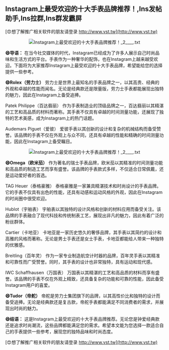 ## **Instagram上最受欢迎的十大手表品牌推荐！,Ins发帖助手,Ins拉群,Ins群发霸屏**

[😍想了解推广相关软件的朋友请登录 http://www.vst.tw](http://www.vst.tw)

 <center><img src="https://vst.tw/MP4/tuiguang/png/3.png" alt="Instagram上最受欢迎的十大手表品牌推荐！_2____.txt"></center>

**😄导语：**
在当今社交媒体的时代，Instagram已经成为了许多人展示自己时尚品味和生活方式的平台。手表作为一种奢华的配饰，也在Instagram上越来越受欢迎。下面将为大家推荐Instagram上最受欢迎的十大手表品牌，希望能给您的选择提供一些参考。

**😄Rolex（劳力士）**
劳力士是世界上最知名的手表品牌之一，以其高贵、经典的外观和卓越的性能而闻名。无论是经典款还是限量版，劳力士手表都能展现出独特的魅力，因此在Instagram上备受追捧。

Patek Philippe（百达翡丽）
作为手表制造业的顶级品牌之一，百达翡丽以其精湛的工艺和高品质的材料而著称。其手表不仅具有卓越的时间测量功能，还展现了独特的艺术美感，成为Instagram上的热门话题。

Audemars Piguet（爱彼）
爱彼手表以其创新的设计和复杂的机械结构而备受赞誉。该品牌的手表不仅在外观上与众不同，还具有卓越的性能和精确的时间测量功能，因此在Instagram上备受瞩目。

 <center><img src="https://vst.tw/MP4/tuiguang/png/0.png" alt="Instagram上最受欢迎的十大手表品牌推荐！_2____.txt"></center>

**😄Omega（欧米茄）**
作为著名的瑞士手表品牌，欧米茄以其精准的时间测量功能和高品质的制造工艺而享有盛誉。该品牌的手表款式多样，不仅适合日常佩戴，还是运动爱好者的首选。

TAG Heuer（泰格豪雅）
泰格豪雅是一家兼具精湛技术和时尚设计的手表品牌。它的手表不仅具有出色的性能，还具有动感和运动风格的外观，因此在Instagram的时尚圈中很受欢迎。

Hublot（宇舶表）
宇舶表以其独特的设计风格和创新的材料应用而备受关注。该品牌的手表融合了现代科技和传统制表工艺，展现出非凡的魅力，因此有着广泛的粉丝群体。

Cartier（卡地亚）
卡地亚是一家历史悠久的奢侈品牌，其手表以其简约的设计和高雅的风格而著称。无论是男士手表还是女士手表，卡地亚都能给人带来一种独特的优雅感。

Breitling（百年灵）
作为一家专业制造航空计时器的品牌，百年灵手表以其精准和可靠性而广受赞誉。同时，其手表的设计也非常独特，具有运动和现代感。

IWC Schaffhausen（万国表）
万国表以其精湛的工艺和高品质的材料而享有盛誉。该品牌的手表不仅在外观上精致，还具备复杂的功能和可靠的性能，因此备受Instagram用户的喜爱。

**😄Tudor（帝舵）**
帝舵是劳力士集团旗下的品牌，以其高性价比和独特的设计而备受追捧。无论是经典款还是复古款，帝舵手表都能满足不同消费者的需求，并展现出时尚的魅力。

**😄结语：**
这是Instagram上最受欢迎的十大手表品牌推荐。无论您是钟爱经典款还是追求时尚潮流，这些品牌都能满足您的需求。希望本文能为您选择一款适合自己的手表提供一些参考，展现您的独特品味和时尚态度。

[😍想了解推广相关软件的朋友请登录 http://www.vst.tw](http://www.vst.tw)



